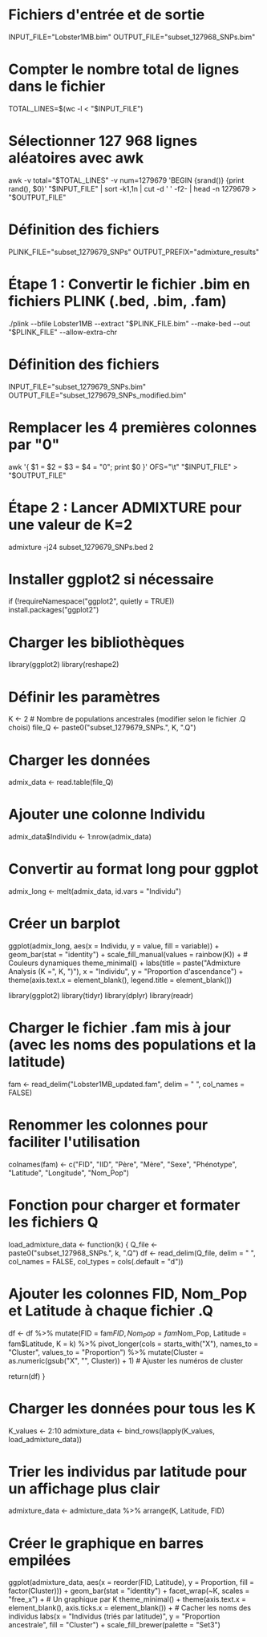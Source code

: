 # Fichiers d'entrée et de sortie
INPUT_FILE="Lobster1MB.bim"
OUTPUT_FILE="subset_127968_SNPs.bim"

# Compter le nombre total de lignes dans le fichier
TOTAL_LINES=$(wc -l < "$INPUT_FILE")

# Sélectionner 127 968 lignes aléatoires avec awk
awk -v total="$TOTAL_LINES" -v num=1279679 'BEGIN {srand()} {print rand(), $0}' "$INPUT_FILE" | sort -k1,1n | cut -d ' ' -f2- | head -n 1279679 > "$OUTPUT_FILE"

# Définition des fichiers
PLINK_FILE="subset_1279679_SNPs"
OUTPUT_PREFIX="admixture_results"

# Étape 1 : Convertir le fichier .bim en fichiers PLINK (.bed, .bim, .fam)
./plink --bfile Lobster1MB --extract "$PLINK_FILE.bim" --make-bed --out "$PLINK_FILE" --allow-extra-chr

# Définition des fichiers
INPUT_FILE="subset_1279679_SNPs.bim"
OUTPUT_FILE="subset_1279679_SNPs_modified.bim"

# Remplacer les 4 premières colonnes par "0"
awk '{
    $1 = $2 = $3 = $4 = "0";
    print $0
}' OFS="\t" "$INPUT_FILE" > "$OUTPUT_FILE"

# Étape 2 : Lancer ADMIXTURE pour une valeur de K=2
admixture -j24 subset_1279679_SNPs.bed 2

# Installer ggplot2 si nécessaire
if (!requireNamespace("ggplot2", quietly = TRUE)) install.packages("ggplot2")

# Charger les bibliothèques
library(ggplot2)
library(reshape2)

# Définir les paramètres
K <- 2  # Nombre de populations ancestrales (modifier selon le fichier .Q choisi)
file_Q <- paste0("subset_1279679_SNPs.", K, ".Q")

# Charger les données
admix_data <- read.table(file_Q)

# Ajouter une colonne Individu
admix_data$Individu <- 1:nrow(admix_data)

# Convertir au format long pour ggplot
admix_long <- melt(admix_data, id.vars = "Individu")

# Créer un barplot
ggplot(admix_long, aes(x = Individu, y = value, fill = variable)) +
  geom_bar(stat = "identity") +
  scale_fill_manual(values = rainbow(K)) +  # Couleurs dynamiques
  theme_minimal() +
  labs(title = paste("Admixture Analysis (K =", K, ")"),
       x = "Individu",
       y = "Proportion d'ascendance") +
  theme(axis.text.x = element_blank(), legend.title = element_blank())


library(ggplot2)
library(tidyr)
library(dplyr)
library(readr)

# Charger le fichier .fam mis à jour (avec les noms des populations et la latitude)
fam <- read_delim("Lobster1MB_updated.fam", delim = " ", col_names = FALSE)

# Renommer les colonnes pour faciliter l'utilisation
colnames(fam) <- c("FID", "IID", "Père", "Mère", "Sexe", "Phénotype", "Latitude", "Longitude", "Nom_Pop")

# Fonction pour charger et formater les fichiers Q
load_admixture_data <- function(k) {
  Q_file <- paste0("subset_127968_SNPs.", k, ".Q")
  df <- read_delim(Q_file, delim = " ", col_names = FALSE, col_types = cols(.default = "d"))
  
  # Ajouter les colonnes FID, Nom_Pop et Latitude à chaque fichier .Q
  df <- df %>%
    mutate(FID = fam$FID, Nom_Pop = fam$Nom_Pop, Latitude = fam$Latitude, K = k) %>%
    pivot_longer(cols = starts_with("X"), names_to = "Cluster", values_to = "Proportion") %>%
    mutate(Cluster = as.numeric(gsub("X", "", Cluster)) + 1) # Ajuster les numéros de cluster
  
  return(df)
}
# Charger les données pour tous les K
K_values <- 2:10
admixture_data <- bind_rows(lapply(K_values, load_admixture_data))

# Trier les individus par latitude pour un affichage plus clair
admixture_data <- admixture_data %>%
  arrange(K, Latitude, FID)

# Créer le graphique en barres empilées
ggplot(admixture_data, aes(x = reorder(FID, Latitude), y = Proportion, fill = factor(Cluster))) +
  geom_bar(stat = "identity") +
  facet_wrap(~K, scales = "free_x") +  # Un graphique par K
  theme_minimal() +
  theme(axis.text.x = element_blank(), axis.ticks.x = element_blank()) + # Cacher les noms des individus
  labs(x = "Individus (triés par latitude)", y = "Proportion ancestrale", fill = "Cluster") +
  scale_fill_brewer(palette = "Set3")
